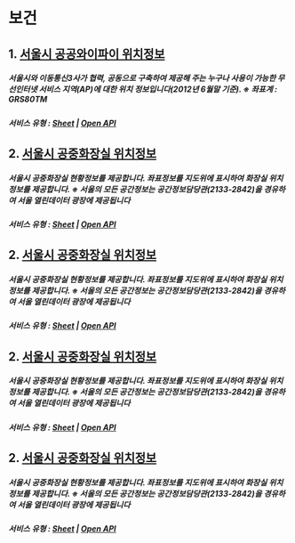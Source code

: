 # 보건
## 1. [서울시 공공와이파이 위치정보](http://www.grutech.co.kr)
##### 서울시와 이동통신3사가 협력, 공동으로 구축하여 제공해 주는 누구나 사용이 가능한 무선인터넷 서비스 지역(AP)에 대한 위치 정보입니다(2012년 6월말 기준). ※ 좌표계 : GRS80TM
##### 서비스 유형 : [Sheet](http://www.grutech.co.kr) | [Open API](http://www.grutech.co.kr)

## 2. [서울시 공중화장실 위치정보](http://www.grutech.co.kr)
##### 서울시 공중화장실 현황정보를 제공합니다. 좌표정보를 지도위에 표시하여 화장실 위치정보를 제공합니다. ※ 서울의 모든 공간정보는 공간정보담당관(2133-2842)을 경유하여 서울 열린데이터 광장에 제공됩니다
##### 서비스 유형 : [Sheet](http://www.grutech.co.kr) | [Open API](http://www.grutech.co.kr)

## 2. [서울시 공중화장실 위치정보](http://www.grutech.co.kr)
##### 서울시 공중화장실 현황정보를 제공합니다. 좌표정보를 지도위에 표시하여 화장실 위치정보를 제공합니다. ※ 서울의 모든 공간정보는 공간정보담당관(2133-2842)을 경유하여 서울 열린데이터 광장에 제공됩니다
##### 서비스 유형 : [Sheet](http://www.grutech.co.kr) | [Open API](http://www.grutech.co.kr)

## 2. [서울시 공중화장실 위치정보](http://www.grutech.co.kr)
##### 서울시 공중화장실 현황정보를 제공합니다. 좌표정보를 지도위에 표시하여 화장실 위치정보를 제공합니다. ※ 서울의 모든 공간정보는 공간정보담당관(2133-2842)을 경유하여 서울 열린데이터 광장에 제공됩니다
##### 서비스 유형 : [Sheet](http://www.grutech.co.kr) | [Open API](http://www.grutech.co.kr)

## 2. [서울시 공중화장실 위치정보](http://www.grutech.co.kr)
##### 서울시 공중화장실 현황정보를 제공합니다. 좌표정보를 지도위에 표시하여 화장실 위치정보를 제공합니다. ※ 서울의 모든 공간정보는 공간정보담당관(2133-2842)을 경유하여 서울 열린데이터 광장에 제공됩니다
##### 서비스 유형 : [Sheet](http://www.grutech.co.kr) | [Open API](http://www.grutech.co.kr)
